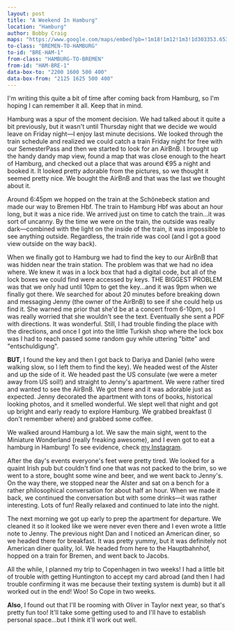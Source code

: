 ```yaml
---
layout: post
title: "A Weekend In Hamburg"
location: "Hamburg"
author: Bobby Craig
maps: "https://www.google.com/maps/embed?pb=!1m18!1m12!1m3!1d303353.6535048598!2d9.647641133011428!3d53.558652555786374!2m3!1f0!2f0!3f0!3m2!1i1024!2i768!4f13.1!3m3!1m2!1s0x47b161837e1813b9%3A0x4263df27bd63aa0!2sHamburg%2C+Germany!5e0!3m2!1sen!2sus!4v1486305590870"
to-class: "BREMEN-TO-HAMBURG"
to-id: "BRE-HAM-1"
from-class: "HAMBURG-TO-BREMEN"
from-id: "HAM-BRE-1"
data-box-to: "2200 1600 500 400"
data-box-from: "2125 1625 500 400"
---
```


<div class="{{ page.to-class }}" data-from="{% if page.data-box-from %}{{ page.data-box-from }}{% endif %}" data-to="{% if page.data-box-to %}{{ page.data-box-to }}{% endif %}">
<p>I'm writing this quite a bit of time after coming back from Hamburg, so I'm hoping I can remember it all. Keep that in mind.</p>

<p>Hamburg was a spur of the moment decision. We had talked about it quite a bit previously, but it wasn't until Thursday night that we decide we would leave on Friday night&mdash;I enjoy last minute decisions. We looked through the train schedule and realized we could catch a train Friday night for free with our SemesterPass and then we started to look for an AirBnB. I brought up the handy dandy map view, found a map that was close enough to the heart of Hamburg, and checked out a place that was around &euro;95 a night and booked it. It looked pretty adorable from the pictures, so we thought it seemed pretty nice. We bought the AirBnB and that was the last we thought about it.</p>

<p>Around 6:45pm we hopped on the train at the Sch&#246;nebeck station and made our way to Bremen Hbf. The train to Hamburg Hbf was about an hour long, but it was a nice ride. We arrived just on time to catch the train...it was sort of uncanny. By the time we were on the train, the outside was really dark&mdash;combined with the light on the inside of the train, it was impossible to see anything outside. Regardless, the train ride was cool (and I got a good view outside on the way back).</p>
</div>

<p>When we finally got to Hamburg we had to find the key to our AirBnB that was hidden near the train station. The problem was that we had no idea where. We knew it was in a lock box that had a digital code, but all of the lock boxes we could find were accessed by keys. THE BIGGEST PROBLEM was that we only had until 10pm to get the key...and it was 9pm when we finally got there. We searched for about 20 minutes before breaking down and messaging Jenny (the owner of the AirBnB) to see if she could help us find it. She warned me prior that she'd be at a concert from 6-10pm, so I was really worried that she wouldn't see the text. Eventually she sent a PDF with directions. It was wonderful. Still, I had trouble finding the place with the directions, and once I got into the little Turkish shop where the lock box was I had to reach passed some random guy while uttering "bitte" and "entschuldigung".</p>

<p><strong>BUT</strong>, I found the key and then I got back to Dariya and Daniel (who were walking slow, so I left them to find the key). We headed west of the Alster and up the side of it. We headed past the US consulate (we were a meter away from US soil!) and straight to Jenny's apartment. We were rather tired and wanted to see the AirBnB. We got there and it was adorable just as expected. Jenny decorated the apartment with tons of books, historical looking photos, and it smelled wonderful. We slept well that night and got up bright and early ready to explore Hamburg. We grabbed breakfast (I don't remember where) and grabbed some coffee.</p>

<p>We walked around Hamburg a lot. We saw the main sight, went to the Miniature Wonderland (really freaking awesome), and I even got to eat a hamburg in Hamburg! To see evidence, check <a href="http://instagram.com/bobbylcraig">my Instagram</a>.</p>

<p>After the day's events everyone's feet were pretty tired. We looked for a quaint Irish pub but couldn't find one that was not packed to the brim, so we went to a store, bought some wine and beer, and we went back to Jenny's. On the way there, we stopped near the Alster and sat on a bench for a rather philosophical conversation for about half an hour. When we made it back, we continued the conversation but with some drinks&mdash;it was rather interesting. Lots of fun! Really relaxed and continued to late into the night.</p>

<div class="{{ page.from-class }}" data-from="{% if page.data-box-to %}{{ page.data-box-to }}{% endif %}" data-to="{% if page.data-box-from %}{{ page.data-box-from }}{% endif %}">
<p>The next morning we got up early to prep the apartment for departure. We cleaned it so it looked like we were never even there and I even wrote a little note to Jenny. The previous night Dan and I noticed an American diner, so we headed there for breakfast. It was pretty yummy, but it was definitely not American diner quality, lol. We headed from here to the Hauptbahnhof, hopped on a train for Bremen, and went back to Jacobs.</p>

<p>All the while, I planned my trip to Copenhagen in two weeks! I had a little bit of trouble with getting Huntington to accept my card abroad (and then I had trouble confirming it was me because their texting system is dumb) but it all worked out in the end! Woo! So Cope in two weeks.</p>

<p><strong>Also</strong>, I found out that I'll be rooming with Oliver in Taylor next year, so that's pretty fun too! It'll take some getting used to and I'll have to establish personal space...but I think it'll work out well.</p>
</div>
